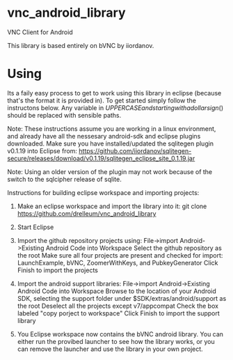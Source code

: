 # vnc_android_library
VNC Client for Android

This library is based entirely on bVNC by iiordanov.

# Using

Its a faily easy process to get to work using this library in eclipse (because that's the format it is provided in).
To get started simply follow the instructons below.
Any variable in $UPPERCASE and starting with a dollar sign ($) should be replaced with sensible paths.

Note: These instructions assume you are working in a linux environment, and already have all the nessesary android-sdk and eclipse plugins downloaded.
Make sure you have installed/updated the sqlitegen plugin v0.1.19 into Eclipse from:
https://github.com/iiordanov/sqlitegen-secure/releases/download/v0.1.19/sqlitegen_eclipse_site_0.1.19.jar

Note: Using an older version of the plugin may not work because of the switch to the sqlcipher release of sqlite.

Instructions for building eclipse workspace and importing projects:

1. Make an eclipse workspace and import the library into it:
git clone https://github.com/drelleum/vnc_android_library

2. Start Eclipse

3. Import the github repository projects using:
   File->import
   Android->Existing Android Code into Workspace
   Select the github repository as the root
   Make sure all four projects are present and checked for import: LaunchExample, bVNC, ZoomerWithKeys, and PubkeyGenerator
   Click Finish to import the projects

4. Import the android support libraries:
   File->import
   Android->Existing Android Code into Workspace
   Browse to the location of your Android SDK, selecting the support folder under $SDK/extras/android/support as the root
   Deselect all the projects except v7/appcompat
   Check the box labeled "copy porject to workspace"
   Click Finish to import the support library

5. You Eclipse workspace now contains the bVNC android library.
   You can either run the provibed launcher to see how the library works, or you can remove the launcher and use the library in your own project.


